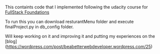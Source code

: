 This containts code that I implemented following the udacity course for 
[FullStack Foundations](https://www.udacity.com/course/full-stack-foundations--ud088)

To run this you can download resturantMenu folder and execute finalProject.py in db_config folder.

Will keep working on it and improving it and putting my experiences on the [blog] (https://wordpress.com/post/beabetterwebdeveloper.wordpress.com/25)
